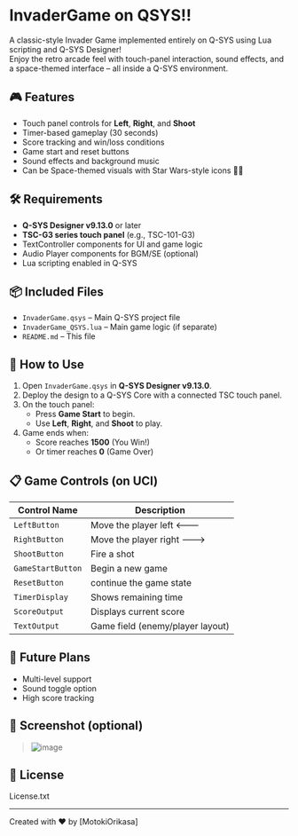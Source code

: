 # InvaderGame on QSYS!!

A classic-style Invader Game implemented entirely on Q-SYS using Lua scripting and Q-SYS Designer!  
Enjoy the retro arcade feel with touch-panel interaction, sound effects, and a space-themed interface – all inside a Q-SYS environment.

## 🎮 Features

- Touch panel controls for **Left**, **Right**, and **Shoot**
- Timer-based gameplay (30 seconds)
- Score tracking and win/loss conditions
- Game start and reset buttons
- Sound effects and background music
- Can be Space-themed visuals with Star Wars-style icons 👾🐸

## 🛠 Requirements

- **Q-SYS Designer v9.13.0** or later
- **TSC-G3 series touch panel** (e.g., TSC-101-G3)
- TextController components for UI and game logic
- Audio Player components for BGM/SE (optional)
- Lua scripting enabled in Q-SYS

## 📦 Included Files

- `InvaderGame.qsys` – Main Q-SYS project file
- `InvaderGame_QSYS.lua` – Main game logic (if separate)
- `README.md` – This file

## 🔧 How to Use

1. Open `InvaderGame.qsys` in **Q-SYS Designer v9.13.0**.
2. Deploy the design to a Q-SYS Core with a connected TSC touch panel.
3. On the touch panel:
   - Press **Game Start** to begin.
   - Use **Left**, **Right**, and **Shoot** to play.
4. Game ends when:
   - Score reaches **1500** (You Win!)
   - Or timer reaches **0** (Game Over)

## 📋 Game Controls (on UCI)

| Control Name     | Description                      |
|------------------|----------------------------------|
| `LeftButton`     | Move the player left 🡐          |
| `RightButton`    | Move the player right 🡒         |
| `ShootButton`    | Fire a shot                      |
| `GameStartButton`| Begin a new game                 |
| `ResetButton`    | continue the game state             |
| `TimerDisplay`   | Shows remaining time             |
| `ScoreOutput`    | Displays current score           |
| `TextOutput`     | Game field (enemy/player layout) |

## 🚀 Future Plans

- Multi-level support
- Sound toggle option
- High score tracking

## 📸 Screenshot (optional)

> ![image](https://github.com/user-attachments/assets/1c131a7d-2945-4b44-90ef-37f7a73083b9)


## 📄 License

License.txt

---

Created with ❤️ by [MotokiOrikasa]
